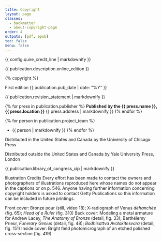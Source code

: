 ```yaml
---
title: Copyright
layout: page
classes: 
  - backmatter 
  - about-copyright-page
order: 4
outputs: [pdf, epub]
toc: false
menu: false
---
```


{{ config.quire_credit_line | markdownify }}

{{ publication.description.online_edition }}

{% copyright %}

First edition {{ publication.pub_date | date: "%Y" }}

{{ publication.revision_statement | markdownify }}

<div class="publisher">

{% for press in publication.publisher %}
**Published by the {{ press.name }}, {{ press.location }}**
{{ press.address | markdownify }}
{% endfor %}

</div>
<div class="project-team">

{% for person in publication.project_team %}
- {{ person | markdownify }}
{% endfor %}

</div>
<div class="distribution">

Distributed in the United States and Canada by the University of Chicago Press

Distributed outside the United States and Canada by Yale University Press, London

</div>
<div class="cip-data">

{{ publication.library_of_congress_cip | markdownify }}

</div>
<div class="cover-image-credits">

Illustration Credits
Every effort has been made to contact the owners and photographers of illustrations reproduced here whose names do not appear in the captions or on p. 546. Anyone having further information concerning copyright holders is asked to contact Getty Publications so this information can be included in future printings.

Front cover: Bronze pour (still, video 18); X-radiograph of Venus *déhanchée* (fig. 65); *Head of a Ruler* (fig. 310)
Back cover: Modeling a metal armature for Andrew Lacey, *The Anatomy of Bronze* (detail, fig. 33); Barthélemy Prieur, *Funerary Genius* (detail, fig. 48); *Bodhisattva Avalokitesvara* (detail, fig. 151)
Inside cover: Bright field photomicrograph of an etched polished cross-section (fig. 419)

</div>
